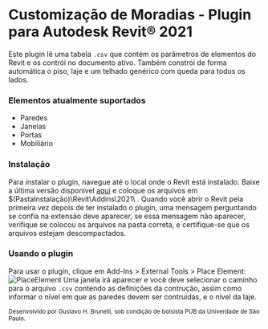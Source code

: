 # Customização de Moradias - Plugin para Autodesk Revit® 2021

Este plugin lê uma tabela `.csv` que contém os parâmetros de elementos do Revit e os contrói no documento ativo. Também constrói de forma automática o piso, laje e um telhado genérico com queda para todos os lados.

### Elementos atualmente suportados

  - Paredes
  - Janelas
  - Portas
  - Mobiliário

### Instalação

Para instalar o plugin, navegue até o local onde o Revit está instalado. Baixe a última versão disponivel [aqui](https://github.com/GBrunelli/CustomizacaoMoradias/releases) e coloque os arquivos  em $(PastaInstalação)\Revit\Addins\2021\ . Quando você abrir o Revit pela primeira vez depois de ter instalado o plugin, uma mensagem perguntando se confia na extensão deve aparecer, se essa mensagem não aparecer, verifique se colocou os arquivos na pasta correta, e certifique-se que os arquivos estejam descompactados.

### Usando o plugin
Para usar o plugin, clique em Add-Ins > External Tools > Place Element:
![PlaceElement](https://i.ibb.co/WxNv1Y2/tutorial.png)
Uma janela irá aparecer e você deve selecionar o caminho para o arquivo `.csv` contendo as definições da contrução, assim como informar o nível em que as paredes devem ser contruídas, e o nível da laje.

<sub>Desenvolvido por Gustavo H. Brunelli, sob condição de bolsista PUB da Univerdade de São Paulo.</sub>

